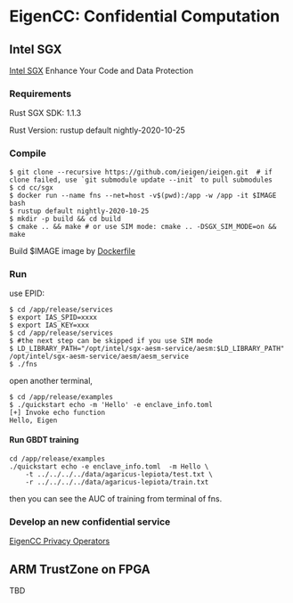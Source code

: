# EigenCC: Confidential Computation

## Intel SGX

[Intel SGX](https://software.intel.com/content/www/us/en/develop/topics/software-guard-extensions.html) Enhance Your Code and Data Protection

### Requirements
Rust SGX SDK: 1.1.3

Rust Version: rustup default nightly-2020-10-25

### Compile

```
$ git clone --recursive https://github.com/ieigen/ieigen.git  # if clone failed, use `git submodule update --init` to pull submodules 
$ cd cc/sgx 
$ docker run --name fns --net=host -v$(pwd):/app -w /app -it $IMAGE bash
$ rustup default nightly-2020-10-25
$ mkdir -p build && cd build
$ cmake .. && make # or use SIM mode: cmake .. -DSGX_SIM_MODE=on && make 
```

Build $IMAGE image by [Dockerfile](./sgx/dcap/Dockerfile)

### Run

use EPID:
```
$ cd /app/release/services
$ export IAS_SPID=xxxx
$ export IAS_KEY=xxx
$ cd /app/release/services
$ #the next step can be skipped if you use SIM mode
$ LD_LIBRARY_PATH="/opt/intel/sgx-aesm-service/aesm:$LD_LIBRARY_PATH" /opt/intel/sgx-aesm-service/aesm/aesm_service
$ ./fns
```
open another terminal,
```
$ cd /app/release/examples
$ ./quickstart echo -m 'Hello' -e enclave_info.toml
[+] Invoke echo function
Hello, Eigen
```

#### Run GBDT training

```
cd /app/release/examples
./quickstart echo -e enclave_info.toml  -m Hello \
    -t ../../../../data/agaricus-lepiota/test.txt \
    -r ../../../../data/agaricus-lepiota/train.txt
```
then you can see the AUC of training from terminal of fns.

### Develop an new confidential service
[EigenCC Privacy Operators](../docs/operators.md)

## ARM TrustZone on FPGA 
TBD
